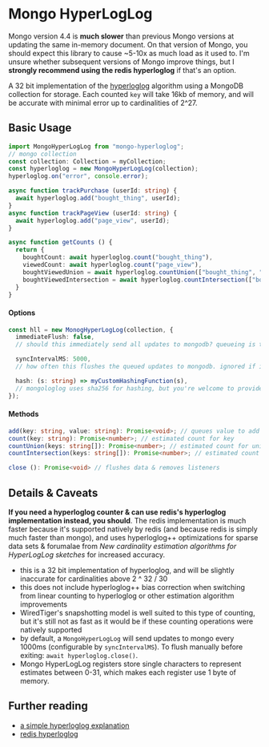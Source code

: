 # Mongo HyperLogLog

Mongo version 4.4 is **much slower** than previous Mongo versions at updating the same in-memory document. On that version of Mongo, you should expect this library to cause ~5-10x as much load as it used to. I'm unsure whether subsequent versions of Mongo improve things, but I **strongly recommend using the redis hyperloglog** if that's an option.

A 32 bit implementation of the [hyperloglog](https://en.wikipedia.org/wiki/HyperLogLog) algorithm using a MongoDB collection for storage. Each counted `key` will take 16kb of memory, and will be accurate with minimal error up to cardinalities of 2^27.

## Basic Usage

```typescript
import MongoHyperLogLog from "mongo-hyperloglog";
// mongo collection
const collection: Collection = myCollection;
const hyperloglog = new MongoHyperLogLog(collection);
hyperloglog.on("error", console.error);

async function trackPurchase (userId: string) {
  await hyperloglog.add("bought_thing", userId);
}
async function trackPageView (userId: string) {
  await hyperloglog.add("page_view", userId);
}

async function getCounts () {
  return {
    boughtCount: await hyperloglog.count("bought_thing"),
    viewedCount: await hyperloglog.count("page_view"),
    boughtViewedUnion = await hyperloglog.countUnion(["bought_thing", "page_view"]),
    boughtViewedIntersection = await hyperloglog.countIntersection(["bought_thing", "page_view"]),
  }
}
```

#### Options

```typescript
const hll = new MonogHyperLogLog(collection, {
  immediateFlush: false,
  // should this immediately send all updates to mongodb? queueing is the default

  syncIntervalMS: 5000, 
  // how often this flushes the queued updates to mongodb. ignored if immediateFlush is set to `true`

  hash: (s: string) => myCustomHashingFunction(s),
  // mongologlog uses sha256 for hashing, but you're welcome to provide your own hash function
});
```

#### Methods

```typescript
add(key: string, value: string): Promise<void>; // queues value to add to sketch for key
count(key: string): Promise<number>; // estimated count for key
countUnion(keys: string[]): Promise<number>; // estimated count for union of keys
countIntersection(keys: string[]): Promise<number>; // estimated count for intersection of keys

close (): Promise<void> // flushes data & removes listeners
```

## Details & Caveats

**If you need a hyperloglog counter & can use redis's hyperloglog implementation instead, you should**. The redis implementation is much faster because it's supported natively by redis (and because redis is simply much faster than mongo), and uses hyperloglog++ optimizations for sparse data sets & forumalae from _New cardinality estimation algorithms for
HyperLogLog sketches_ for increased accuracy.

- this is a 32 bit implementation of hyperloglog, and will be slightly inaccurate for cardinalities above 2 ^ 32 / 30
- this does not include hyperloglog++ bias correction when switching from linear counting to hyperloglog or other estimation algorithm improvements
- WiredTiger's snapshotting model is well suited to this type of counting, but it's still not as fast as it would be if these counting operations were natively supported
- by default, a `MongoHyperLogLog` will send updates to mongo every 1000ms (configurable by `syncIntervalMS`). To flush manually before exiting: `await hyperloglog.close()`.
- Mongo HyperLogLog registers store single characters to represent estimates between 0-31, which makes each register use 1 byte of memory.

## Further reading

- [a simple hyperloglog explanation](https://stackoverflow.com/questions/12327004/how-does-the-hyperloglog-algorithm-work)
- [redis hyperloglog](http://antirez.com/news/75)
